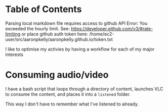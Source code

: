 
Table of Contents
=================

Parsing local markdown file requires access to github API
Error: You exceeded the hourly limit. See: https://developer.github.com/v3/#rate-limiting
or place github auth token here: /home/ec2-user/src/aaronpkelly/aaronpkelly.github.io/token.txt



I like to optimise my activies by having a workflow for each of my major interests

# Consuming audio/video
I have a bash script that loops through a directory of content, launches VLC to
consume the content, and places it into a `listened` folder.

This way I don't have to remember what I've listened to already.
